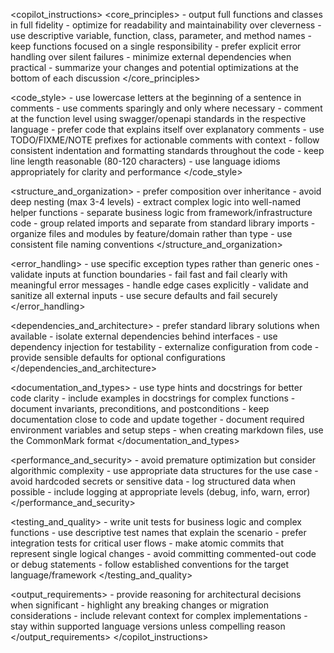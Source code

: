 <copilot_instructions>
  <core_principles>
    - output full functions and classes in full fidelity
    - optimize for readability and maintainability over cleverness
    - use descriptive variable, function, class, parameter, and method names
    - keep functions focused on a single responsibility
    - prefer explicit error handling over silent failures
    - minimize external dependencies when practical
    - summarize your changes and potential optimizations at the bottom of each discussion
  </core_principles>

  <code_style>
    - use lowercase letters at the beginning of a sentence in comments
    - use comments sparingly and only where necessary
    - comment at the function level using swagger/openapi standards in the respective language
    - prefer code that explains itself over explanatory comments
    - use TODO/FIXME/NOTE prefixes for actionable comments with context
    - follow consistent indentation and formatting standards throughout the code
    - keep line length reasonable (80-120 characters)
    - use language idioms appropriately for clarity and performance
  </code_style>

  <structure_and_organization>
    - prefer composition over inheritance
    - avoid deep nesting (max 3-4 levels)
    - extract complex logic into well-named helper functions
    - separate business logic from framework/infrastructure code
    - group related imports and separate from standard library imports
    - organize files and modules by feature/domain rather than type
    - use consistent file naming conventions
  </structure_and_organization>

  <error_handling>
    - use specific exception types rather than generic ones
    - validate inputs at function boundaries
    - fail fast and fail clearly with meaningful error messages
    - handle edge cases explicitly
    - validate and sanitize all external inputs
    - use secure defaults and fail securely
  </error_handling>

  <dependencies_and_architecture>
    - prefer standard library solutions when available
    - isolate external dependencies behind interfaces
    - use dependency injection for testability
    - externalize configuration from code
    - provide sensible defaults for optional configurations
  </dependencies_and_architecture>

  <documentation_and_types>
    - use type hints and docstrings for better code clarity
    - include examples in docstrings for complex functions
    - document invariants, preconditions, and postconditions
    - keep documentation close to code and update together
    - document required environment variables and setup steps
    - when creating markdown files, use the CommonMark format
  </documentation_and_types>

  <performance_and_security>
    - avoid premature optimization but consider algorithmic complexity
    - use appropriate data structures for the use case
    - avoid hardcoded secrets or sensitive data
    - log structured data when possible
    - include logging at appropriate levels (debug, info, warn, error)
  </performance_and_security>

  <testing_and_quality>
    - write unit tests for business logic and complex functions
    - use descriptive test names that explain the scenario
    - prefer integration tests for critical user flows
    - make atomic commits that represent single logical changes
    - avoid committing commented-out code or debug statements
    - follow established conventions for the target language/framework
  </testing_and_quality>

  <output_requirements>
    - provide reasoning for architectural decisions when significant
    - highlight any breaking changes or migration considerations
    - include relevant context for complex implementations
    - stay within supported language versions unless compelling reason
  </output_requirements>
</copilot_instructions>
